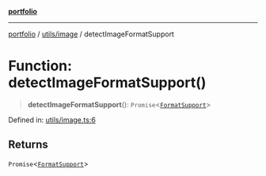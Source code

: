 [**portfolio**](../../../README.md)

***

[portfolio](../../../modules.md) / [utils/image](../README.md) / detectImageFormatSupport

# Function: detectImageFormatSupport()

> **detectImageFormatSupport**(): `Promise`\<[`FormatSupport`](../interfaces/FormatSupport.md)\>

Defined in: [utils/image.ts:6](https://github.com/tnorlund/Portfolio/blob/c38bf70e6cf5f02b2e1cd62db3a1759faf4f97ba/portfolio/utils/image.ts#L6)

## Returns

`Promise`\<[`FormatSupport`](../interfaces/FormatSupport.md)\>
